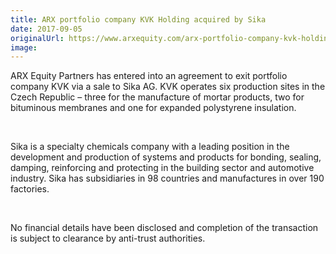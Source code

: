 ```yaml
---
title: ARX portfolio company KVK Holding acquired by Sika
date: 2017-09-05
originalUrl: https://www.arxequity.com/arx-portfolio-company-kvk-holding-acquired-sika/
image:
---
```


ARX Equity Partners has entered into an agreement to exit portfolio company KVK via a sale to Sika AG. KVK operates six production sites in the Czech Republic – three for the manufacture of mortar products, two for bituminous membranes and one for expanded polystyrene insulation.

 

Sika is a specialty chemicals company with a leading position in the development and production of systems and products for bonding, sealing, damping, reinforcing and protecting in the building sector and automotive industry. Sika has subsidiaries in 98 countries and manufactures in over 190 factories.

 

No financial details have been disclosed and completion of the transaction is subject to clearance by anti-trust authorities.
